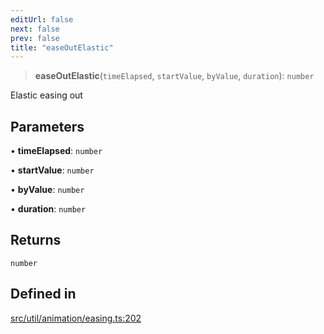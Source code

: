```yaml
---
editUrl: false
next: false
prev: false
title: "easeOutElastic"
---
```


> **easeOutElastic**(`timeElapsed`, `startValue`, `byValue`, `duration`): `number`

Elastic easing out

## Parameters

• **timeElapsed**: `number`

• **startValue**: `number`

• **byValue**: `number`

• **duration**: `number`

## Returns

`number`

## Defined in

[src/util/animation/easing.ts:202](https://github.com/fabricjs/fabric.js/blob/a0b4adf41e0a1fd81824114cedd4c32bfb8cac25/src/util/animation/easing.ts#L202)
